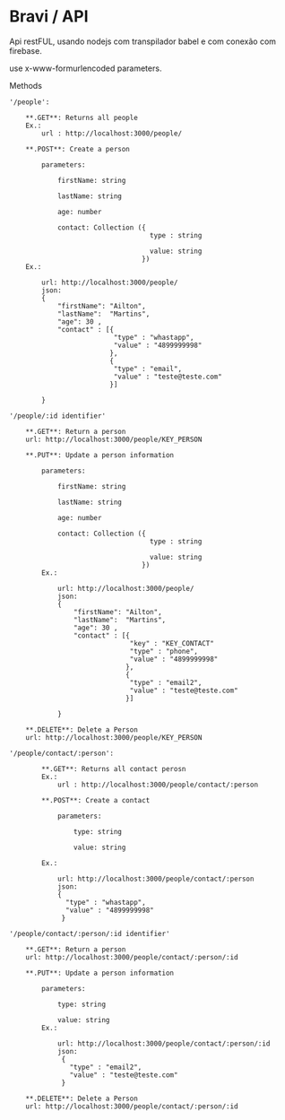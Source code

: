 # Bravi / API

Api restFUL, usando nodejs com transpilador babel e com conexão com firebase.

use x-www-formurlencoded parameters.

Methods
	
	'/people':

		**.GET**: Returns all people
		Ex.:
		    url : http://localhost:3000/people/

		**.POST**: Create a person

			parameters:

				firstName: string

				lastName: string

				age: number
				
				contact: Collection ({
				                       type : string
				                       
				                       value: string  
 				                     })
 		Ex.:
 		 		
            url: http://localhost:3000/people/		                     
            json: 
            {
                "firstName": "Ailton",
                "lastName":  "Martins",
                "age": 30 ,
                "contact" : [{
                              "type" : "whastapp",
                              "value" : "4899999998" 
                             },
                             {
                              "type" : "email",
                              "value" : "teste@teste.com" 
                             }]
                
            }
          
	'/people/:id identifier'

		**.GET**: Return a person
		url: http://localhost:3000/people/KEY_PERSON

		**.PUT**: Update a person information

			parameters:
				
				firstName: string

				lastName: string

				age: number
				
				contact: Collection ({
                                       type : string
                                       
                                       value: string  
                                     })
            Ex.:
                    
                url: http://localhost:3000/people/		                     
                json: 
                {
                    "firstName": "Ailton",
                    "lastName":  "Martins",
                    "age": 30 ,
                    "contact" : [{
                                  "key" : "KEY_CONTACT"
                                  "type" : "phone",
                                  "value" : "4899999998" 
                                 },
                                 {
                                  "type" : "email2",
                                  "value" : "teste@teste.com" 
                                 }]
                    
                }		

		**.DELETE**: Delete a Person
		url: http://localhost:3000/people/KEY_PERSON
		
	'/people/contact/:person':
    
    		**.GET**: Returns all contact perosn
    		Ex.:
    		    url : http://localhost:3000/people/contact/:person
    
    		**.POST**: Create a contact
    
    			parameters:
    
    				type: string
    
    				value: string
        				
     		Ex.:
     		 		
                url: http://localhost:3000/people/contact/:person	                     
                json: 
                {
                  "type" : "whastapp",
                  "value" : "4899999998" 
                 }
              
    '/people/contact/:person/:id identifier'

        **.GET**: Return a person
        url: http://localhost:3000/people/contact/:person/:id

        **.PUT**: Update a person information

            parameters:
                
                type: string
                    
                value: string
            Ex.:
                    
                url: http://localhost:3000/people/contact/:person/:id		                     
                json: 
                 {
                   "type" : "email2",
                   "value" : "teste@teste.com" 
                 }	

        **.DELETE**: Delete a Person
        url: http://localhost:3000/people/contact/:person/:id	